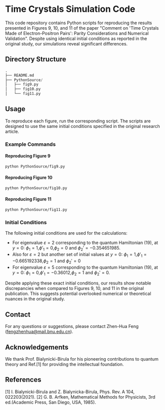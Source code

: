 # Time Crystals Simulation Code

This code repository contains Python scripts for reproducing the results presented in Figures 9, 10, and 11 of the paper "Comment on 'Time Crystals Made of Electron-Positron Pairs': Parity Considerations and Numerical Validation". Despite using identical initial conditions as reported in the original study, our simulations reveal significant differences.

## Directory Structure

```python
.
├── README.md
├── PythonSource/
│   ├── fig9.py
│   ├── fig10.py
│   └── fig11.py
```


## Usage

To reproduce each figure, run the corresponding script. The scripts are designed to use the same initial conditions specified in the original research article.

### Example Commands

#### Reproducing Figure 9

```bash
python PythonSource/fig9.py
```

#### Reproducing Figure 10

```bash
python PythonSource/fig10.py
```

#### Reproducing Figure 11

```bash
python PythonSource/fig11.py
```

### Initial Conditions

The following initial conditions are used for the calculations:

- For eigenvalue $\varepsilon=2$ corresponding to the quantum Hamiltonian (19), at $y=0:$ $\phi_1=1$,$\phi'_1=0$,$\phi_2=0$ and $\phi_2'=−0.354651985$.
- Also for $\varepsilon=2$ but another set of initial values at $y=0:$ $\phi_1=1$,$\phi'_1=-0.665192338$,$\phi_2=1$ and $\phi_2'=0$
- For eigenvalue $\varepsilon=5$ corresponding to the quantum Hamiltonian (19), at $y=0:$ $\phi_1=0$,$\phi'_1=-0.36012$,$\phi_2=1$ and $\phi_2'=0$.

Despite applying these exact initial conditions, our results show notable discrepancies when compared to Figures 9, 10, and 11 in the original publication. This suggests potential overlooked numerical or theoretical nuances in the original study.

## Contact ##

For any questions or suggestions, please contact Zhen-Hua Feng (fengzhenhua@mail.bnu.edu.cn).


## Acknowledgements ##

We thank Prof. Bialynicki-Birula for his pioneering contributions to quantum theory and Ref.[1] for providing the intellectual foundation.

## References ##

[1] I. Bialynicki-Birula and Z. Bialynicka-Birula, Phys. Rev. A 104, 022203(2021).
[2] G. B. Arfken, Mathematical Methods for Physicists, 3rd ed.(Academic Press, San Diego, USA, 1985).
